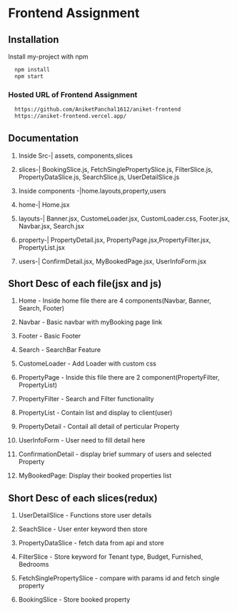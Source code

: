 
# Frontend Assignment



## Installation

Install my-project with npm

```bash
  npm install 
  npm start
```


    
### Hosted URL of Frontend Assignment


```bash
  https://github.com/AniketPanchal1612/aniket-frontend
  https://aniket-frontend.vercel.app/
```


## Documentation


1. Inside Src-| assets, components,slices

2. slices-| BookingSlice.js, FetchSinglePropertySlice.js, FilterSlice.js, PropertyDataSlice.js, SearchSlice.js, UserDetailSlice.js

3. Inside components -|home.layouts,property,users

4. home-|
      Home.jsx

5. layouts-| Banner.jsx, CustomeLoader.jsx, CustomLoader.css, Footer.jsx, Navbar.jsx, Search.jsx


6. property-| PropertyDetail.jsx, PropertyPage.jsx,PropertyFilter.jsx, PropertyList.jsx

7. users-| ConfirmDetail.jsx, MyBookedPage.jsx, UserInfoForm.jsx

        


## Short Desc of each file(jsx and js)

1. Home - Inside home file there are 4 components(Navbar, Banner, Search, Footer) 

2. Navbar - Basic navbar with myBooking page link

3. Footer - Basic Footer

4. Search - SearchBar Feature

5. CustomeLoader - Add Loader with custom css

6. PropertyPage - Inside this file there are 2 component(PropertyFilter, PropertyList)

7. PropertyFilter - Search and Filter functionality

8. PropertyList - Contain list and display to client(user)

9. PropertyDetail - Contail all detail of perticular Property

10. UserInfoForm - User need to fill detail here

11. ConfirmationDetail - display brief summary of users and selected Property

12. MyBookedPage: Display their booked properties list


## Short Desc of each slices(redux)

1. UserDetailSlice - Functions store user details

2. SeachSlice - User enter keyword then store 

3. PropertyDataSlice - fetch data from api and store

4. FilterSlice - Store keyword for Tenant type, Budget, Furnished, Bedrooms

5. FetchSinglePropertySlice - compare with params id and fetch single property  

6. BookingSlice - Store booked property
